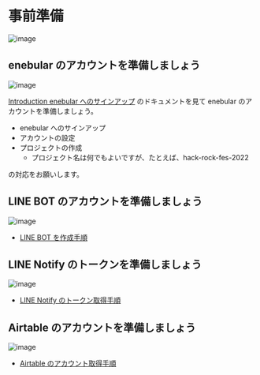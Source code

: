 # 事前準備

![image](https://i.gyazo.com/0b45133da885fa0da13a7f1c12156674.png)

## enebular のアカウントを準備しましょう

![image](https://i.gyazo.com/2a321664c77d272e80ce5968620f4751.jpg)

[Introduction enebular へのサインアップ](https://docs.enebular.com/ja/GetStarted/Introduction.html) のドキュメントを見て enebular のアカウントを準備しましょう。

- enebular へのサインアップ
- アカウントの設定
- プロジェクトの作成
  - プロジェクト名は何でもよいですが、たとえば、hack-rock-fes-2022

の対応をお願いします。

## LINE BOT のアカウントを準備しましょう

![image](https://i.gyazo.com/4bb4c0bffb3c961ea749ec833e2e826b.jpg)

- [LINE BOT を作成手順](https://github.com/1ft-seabass/ma-hackathon-qa-and-knowledge-202210/tree/master/docs/handson/line_bot)

## LINE Notify のトークンを準備しましょう

![image](https://i.gyazo.com/c45ee309aa6793bc12f67c24f3a905ce.png)

- [LINE Notify のトークン取得手順](https://github.com/1ft-seabass/ma-hackathon-qa-and-knowledge-202210/blob/master/docs/handson/line_notify/README.md)

## Airtable のアカウントを準備しましょう

![image](https://i.gyazo.com/6b24ef76012e462d1ff99681bbbb7e9f.jpg)

- [Airtable のアカウント取得手順](https://github.com/1ft-seabass/ma-hackathon-qa-and-knowledge-202210/blob/master/docs/handson/airtable/00-preparation.md)